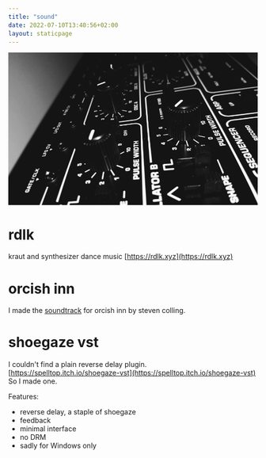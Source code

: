 ```yaml
---
title: "sound"
date: 2022-07-10T13:40:56+02:00
layout: staticpage
---
```


![music](/img/music.jpg)

# rdlk

kraut and synthesizer dance music
[https://rdlk.xyz](https://rdlk.xyz)

# orcish inn

I made the [soundtrack](https://headchant.bandcamp.com/releases) for orcish inn by steven colling.

# shoegaze vst

I couldn't find a plain reverse delay plugin. [https://spelltop.itch.io/shoegaze-vst](https://spelltop.itch.io/shoegaze-vst) So I made one.

Features:

- reverse delay, a staple of shoegaze
- feedback
- minimal interface
- no DRM
- sadly for Windows only



